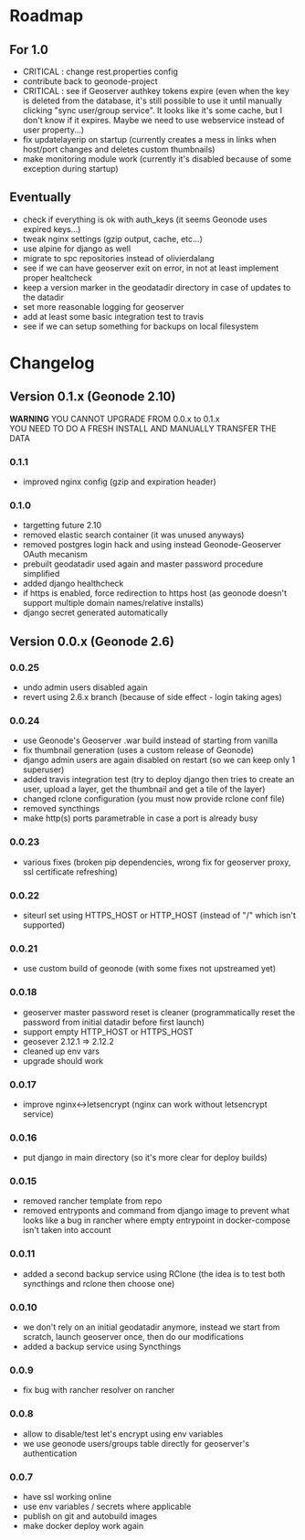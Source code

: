 # Roadmap

## For 1.0

- CRITICAL : change rest.properties config
- contribute back to geonode-project
- CRITICAL : see if Geoserver authkey tokens expire (even when the key is deleted from the database, it's still possible to use it until manually clicking "sync user/group service". It looks like it's some cache, but I don't know if it expires. Maybe we need to use webservice instead of user property...)
- fix updatelayerip on startup (currently creates a mess in links when host/port changes and deletes custom thumbnails)
- make monitoring module work (currently it's disabled because of some exception during startup)

## Eventually

- check if everything is ok with auth_keys (it seems Geonode uses expired keys...)
- tweak nginx settings (gzip output, cache, etc...)
- use alpine for django as well
- migrate to spc repositories instead of olivierdalang
- see if we can have geoserver exit on error, in not at least implement proper healtcheck
- keep a version marker in the geodatadir directory in case of updates to the datadir
- set more reasonable logging for geoserver
- add at least some basic integration test to travis
- see if we can setup something for backups on local filesystem

# Changelog

## Version 0.1.x (Geonode 2.10)

**WARNING** YOU CANNOT UPGRADE FROM 0.0.x to 0.1.x  
YOU NEED TO DO A FRESH INSTALL AND MANUALLY TRANSFER THE DATA

### 0.1.1

- improved nginx config (gzip and expiration header)

### 0.1.0

- targetting future 2.10
- removed elastic search container (it was unused anyways)
- removed postgres login hack and using instead Geonode-Geoserver OAuth mecanism
- prebuilt geodatadir used again and master password procedure simplified
- added django healthcheck
- if https is enabled, force redirection to https host (as geonode doesn't support multiple domain names/relative installs)
- django secret generated automatically

## Version 0.0.x (Geonode 2.6)

### 0.0.25

- undo admin users disabled again
- revert using 2.6.x branch (because of side effect - login taking ages)

### 0.0.24

- use Geonode's Geoserver .war build instead of starting from vanilla
- fix thumbnail generation (uses a custom release of Geonode)
- django admin users are again disabled on restart (so we can keep only 1 superuser)
- added travis integration test (try to deploy django then tries to create an user, upload a layer, get the thumbnail and get a tile of the layer)
- changed rclone configuration (you must now provide rclone conf file)
- removed syncthings
- make http(s) ports parametrable in case a port is already busy

### 0.0.23

- various fixes (broken pip dependencies, wrong fix for geoserver proxy, ssl certificate refreshing)

### 0.0.22

- siteurl set using HTTPS_HOST or HTTP_HOST (instead of "/" which isn't supported)

### 0.0.21

- use custom build of geonode (with some fixes not upstreamed yet)

### 0.0.18

- geoserver master password reset is cleaner (programmatically reset the password from initial datadir before first launch)
- support empty HTTP_HOST or HTTPS_HOST
- geosever 2.12.1 => 2.12.2
- cleaned up env vars
- upgrade should work

### 0.0.17

- improve nginx<->letsencrypt (nginx can work without letsencrypt service)

### 0.0.16

- put django in main directory (so it's more clear for deploy builds)

### 0.0.15

- removed rancher template from repo
- removed entryponts and command from django image to prevent what looks like a bug in rancher where empty entrypoint in docker-compose isn't taken into account

### 0.0.11

- added a second backup service using RClone (the idea is to test both syncthings and rclone then choose one)

### 0.0.10

- we don't rely on an initial geodatadir anymore, instead we start from scratch, launch geoserver once, then do our modifications
- added a backup service using Syncthings

### 0.0.9

- fix bug with rancher resolver on rancher

### 0.0.8

- allow to disable/test let's encrypt using env variables
- we use geonode users/groups table directly for geoserver's authentication

### 0.0.7

- have ssl working online
- use env variables / secrets where applicable
- publish on git and autobuild images
- make docker deploy work again
